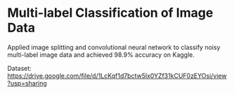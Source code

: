 # Multi-label Classification of Image Data

Applied image splitting and convolutional neural network to classify noisy multi-label image data
and achieved 98.9% accuracy on Kaggle.

Dataset: https://drive.google.com/file/d/1LcKqf1d7bctw5lx0YZf31kCUF0zEYOsi/view?usp=sharing

